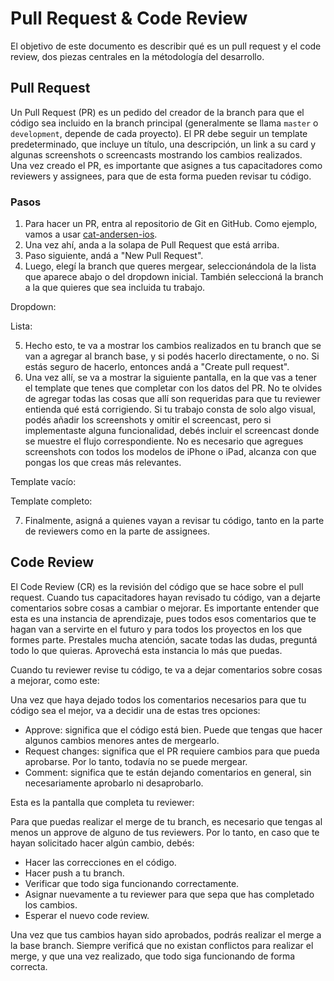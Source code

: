 # Pull Request & Code Review 

El objetivo de este documento es describir qué es un pull request y el code review, dos piezas centrales en la métodología del desarrollo.

## Pull Request 
Un Pull Request (PR) es un pedido del creador de la branch para que el código sea incluido en la branch principal (generalmente se llama `master` o `development`, depende de cada proyecto). El PR debe seguir un template predeterminado, que incluye un título, una descripción, un link a su card y algunas screenshots o screencasts mostrando los cambios realizados.
 
Una vez creado el PR, es importante que asignes a tus capacitadores como reviewers y assignees, para que de esta forma pueden revisar tu código.  
 
### Pasos

1. Para hacer un PR, entra al repositorio de Git en GitHub. Como ejemplo, vamos a usar [cat-andersen-ios](https://github.com/Wolox/cat-andersen-ios).
2. Una vez ahí, anda a la solapa de Pull Request que está arriba. 
3. Paso siguiente, andá a "New Pull Request".
4. Luego, elegí la branch que queres mergear, seleccionándola de la lista que aparece abajo o del dropdown inicial. También seleccioná la branch a la que quieres que sea incluida tu trabajo.

Dropdown:

Lista:

5. Hecho esto, te va a mostrar los cambios realizados en tu branch que se van a agregar al branch base, y si podés hacerlo directamente, o no. Si estás seguro de hacerlo, entonces andá a "Create pull request". 
6. Una vez allí, se va a mostrar la siguiente pantalla, en la que vas a tener el template que tenes que completar con los datos del PR. No te olvides de agregar todas las cosas que allí son requeridas para que tu reviewer entienda qué está corrigiendo. Si tu trabajo consta de solo algo visual, podés añadir los screenshots y omitir el screencast, pero si implementaste alguna funcionalidad, debés incluir el screencast donde se muestre el flujo correspondiente. No es necesario que agregues screenshots con todos los modelos de iPhone o iPad, alcanza con que pongas los que creas más relevantes.  

Template vacío:

Template completo:

7. Finalmente, asigná a quienes vayan a revisar tu código, tanto en la parte de reviewers como en la parte de assignees.
 
## Code Review

El Code Review (CR) es la revisión del código que se hace sobre el pull request. Cuando tus capacitadores hayan revisado tu código, van a dejarte comentarios sobre cosas a cambiar o mejorar. Es importante entender que esta es una instancia de aprendizaje, pues todos esos comentarios que te hagan van a servirte en el futuro y para todos los proyectos en los que formes parte. Prestales mucha atención, sacate todas las dudas, preguntá todo lo que quieras. Aprovechá esta instancia lo más que puedas.

Cuando tu reviewer revise tu código, te va a dejar comentarios sobre cosas a mejorar, como este:

Una vez que haya dejado todos los comentarios necesarios para que tu código sea el mejor, va a decidir una de estas tres opciones:

- Approve: significa que el código está bien. Puede que tengas que hacer algunos cambios menores antes de mergearlo.
- Request changes: significa que el PR requiere cambios para que pueda aprobarse. Por lo tanto, todavía no se puede mergear. 
- Comment: significa que te están dejando comentarios en general, sin necesariamente aprobarlo ni desaprobarlo. 

Esta es la pantalla que completa tu reviewer: 

Para que puedas realizar el merge de tu branch, es necesario que tengas al menos un approve de alguno de tus reviewers. Por lo tanto, en caso que te hayan solicitado hacer algún cambio, debés: 

- Hacer las correcciones en el código.
- Hacer push a tu branch.
- Verificar que todo siga funcionando correctamente.
- Asignar nuevamente a tu reviewer para que sepa que has completado los cambios.
- Esperar el nuevo code review.

Una vez que tus cambios hayan sido aprobados, podrás realizar el merge a la base branch. Siempre verificá que no existan conflictos para realizar el merge, y que una vez realizado, que todo siga funcionando de forma correcta. 

